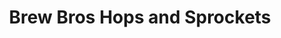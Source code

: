 ---
title: "Brew Bros Hops and Sprockets"
url: /manhattan/brew-bros-hops-and-sprockets/
shop: brewery
---
